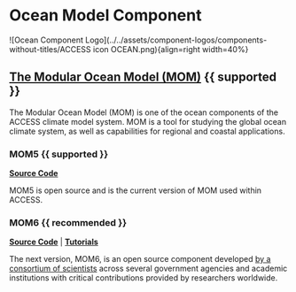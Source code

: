 # <div class="highlight-bg"> Ocean Model Component </div>

<!-- {% include "call_contribute.md" %} -->

![Ocean Component Logo](../../assets/component-logos/components-without-titles/ACCESS icon OCEAN.png){align=right width=40%}

## <div class="center-icons"> [The Modular Ocean Model (MOM)][mom-wiki]  {{ supported }} </div>
The Modular Ocean Model (MOM) is one of the ocean components of the ACCESS climate model system. MOM is a tool for studying the global ocean climate system, as well as capabilities for regional and coastal applications. 

### <div class="center-icons"> MOM5 {{ supported }} </div>
[**Source Code**][mom5-github]

MOM5 is open source and is the current version of MOM used within ACCESS.

### <div class="center-icons"> MOM6 {{ recommended }} </div>

[**Source Code**][mom6-github] |
[**Tutorials**][mom6-tutes]

The next version, MOM6, is an open source component developed [by a consortium of scientists][gfdl-web] across several government agencies and academic institutions with critical contributions provided by researchers worldwide.

[mom5-github]: https://github.com/mom-ocean/MOM5
[mom6-github]: https://github.com/mom-ocean/MOM6
[mom6-tutes]: https://github.com/NOAA-GFDL/MOM6-examples/wiki/Tutorials
[mom-wiki]: https://mom-ocean.github.io/
[gfdl-web]: https://www.gfdl.noaa.gov/mom-ocean-model/
